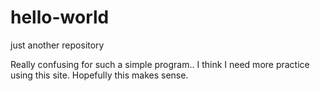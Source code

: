 # hello-world
just another repository

Really confusing for such a simple program..
I think I need more practice using this site.
Hopefully this makes sense.
